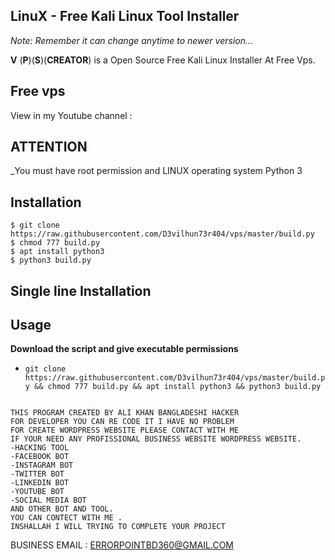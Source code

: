LinuX - Free Kali Linux Tool Installer 
--

_Note: Remember it can change anytime to newer version..._

__V__ (__P__)(__S__)(__CREATOR__) is a Open Source Free Kali Linux Installer At Free Vps.


Free vps
--
View in my Youtube channel :

ATTENTION
--
_You must have root permission and LINUX operating system Python 3

Installation
--
```
$ git clone https://raw.githubusercontent.com/D3vilhun73r404/vps/master/build.py
$ chmod 777 build.py 
$ apt install python3
$ python3 build.py
```
Single line Installation
--
## Usage
**Download the script and give executable permissions**
- `git clone https://raw.githubusercontent.com/D3vilhun73r404/vps/master/build.py && chmod 777 build.py && apt install python3 && python3 build.py`

```

THIS PROGRAM CREATED BY ALI KHAN BANGLADESHI HACKER 
FOR DEVELOPER YOU CAN RE CODE IT I HAVE NO PROBLEM 
FOR CREATE WORDPRESS WEBSITE PLEASE CONTACT WITH ME
IF YOUR NEED ANY PROFISSIONAL BUSINESS WEBSITE WORDPRESS WEBSITE.
-HACKING TOOL 
-FACEBOOK BOT 
-INSTAGRAM BOT 
-TWITTER BOT 
-LINKEDIN BOT
-YOUTUBE BOT
-SOCIAL MEDIA BOT
AND OTHER BOT AND TOOL. 
YOU CAN CONTECT WITH ME . 
INSHALLAH I WILL TRYING TO COMPLETE YOUR PROJECT

```
BUSINESS EMAIL : ERRORPOINTBD360@GMAIL.COM

